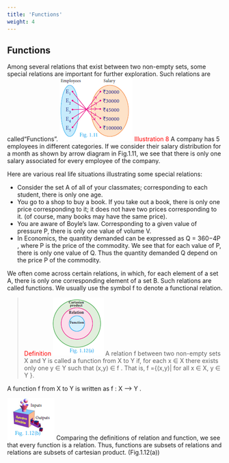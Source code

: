 ```yaml
---
title: 'Functions'
weight: 4
---
```


## Functions

Among several relations that exist between two non-empty sets, some special relations are important for further exploration. Such relations are called“Functions”. 
![alt text](image1_11.png)
<span style="color:red;">Illustration 8</span> 
A company has 5 employees in different categories. If we consider their salary distribution for a month as shown by arrow diagram in Fig.1.11, we see that there is only one salary associated for every employee of the company.

Here are various real life situations illustrating some special relations:

* Consider the set A of all of your classmates; corresponding to each student, there is only one age.
* You go to a shop to buy a book. If you take out a book, there is only one price corresponding to it; it does not have two prices corresponding to it. (of course, many books may have the same price).
* You are aware of Boyle’s law. Corresponding to a given value of pressure P, there is only one value of volume V.
* In Economics, the quantity demanded can be expressed as Q = 360−4P , where P is the price of the commodity. We see that for each value of P, there is only one value of Q. Thus the quantity demanded Q depend on the price P of the commodity.

We often come across certain relations, in which, for each element of a set A, there is only one corresponding element of a set B. Such relations are called functions. We usually use the symbol f to denote a functional relation. 
> <span style="color:red;">Definition</span> ![alt text](image12a.png)
> A relation f between two non-empty sets X and Y is called a
function from X to Y if, for each x ∈  X there exists only one y ∈ Y
such that (x,y) ∈  f .
That is, f ={(x,y)| for all x ∈  X, y ∈ Y }.

A function f from X to Y is written as f : X --> Y . 

 ![alt text](image1_12b.png)
Comparing the definitions of relation and function, we see that
every function is a relation. Thus, functions are subsets of relations
and relations are subsets of cartesian product. (Fig.1.12(a))




























